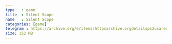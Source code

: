 ```yaml
---
type   : game
title  : Silent Scope
name   : Silent Scope
categories: [game]
telegram : https://archive.org/6/items/httpsarchive.orgdetailsps2usaredump3/Silent%20Scope.7z
size: 152 MB
---
```



